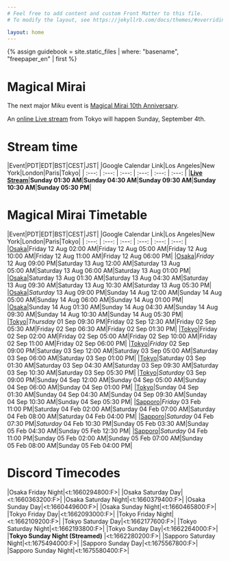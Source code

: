 ```yaml
---
# Feel free to add content and custom Front Matter to this file.
# To modify the layout, see https://jekyllrb.com/docs/themes/#overriding-theme-defaults

layout: home
---
```


{% assign guidebook = site.static_files | where: "basename", "freepaper_en" | first %}

# Magical Mirai

The next major Miku event is [Magical Mirai 10th Anniversary](https://magicalmirai.com/10th/index_en.html).

An [online Live stream](https://magicalmirai.com/10th/tokyo_overview_en.html#overview_live_broadcast) from Tokyo will happen Sunday, September 4th.

# Stream time
|Event|PDT|EDT|BST|CEST|JST|
|Google Calendar Link|Los Angeles|New York|London|Paris|Tokyo|
| :---: | :---: | :---: | :---: | :---: | :---: |
|**[Live Stream](https://calendar.google.com/calendar/u/0/r/eventedit?text=Magical%20Mirai%20Live%20Stream&dates=20220904T083000Z/20220904T103000Z&ctz=Asia%2FTokyo)**|**Sunday 01:30&nbsp;AM**|**Sunday 04:30&nbsp;AM**|**Sunday 09:30&nbsp;AM**|**Sunday 10:30&nbsp;AM**|**Sunday 05:30&nbsp;PM**|

# Magical Mirai Timetable

|Event|PDT|EDT|BST|CEST|JST|
|Google Calendar Link|Los Angeles|New York|London|Paris|Tokyo|
| :---: | :---: | :---: | :---: | :---: | :---: |
|[Osaka](https://calendar.google.com/calendar/u/0/r/eventedit?text=Osaka%20Friday%20Night&dates=20220812T090000Z/20220812T110000Z&ctz=Asia%2FTokyo)|Friday 12&nbsp;Aug 02:00&nbsp;AM|Friday 12&nbsp;Aug 05:00&nbsp;AM|Friday 12&nbsp;Aug 10:00&nbsp;AM|Friday 12&nbsp;Aug 11:00&nbsp;AM|Friday 12&nbsp;Aug 06:00&nbsp;PM|
|[Osaka](https://calendar.google.com/calendar/u/0/r/eventedit?text=Osaka%20Saturday%20Day&dates=20220813T040000Z/20220813T060000Z&ctz=Asia%2FTokyo)|_Friday_ 12&nbsp;Aug 09:00&nbsp;PM|Saturday 13&nbsp;Aug 12:00&nbsp;AM|Saturday 13&nbsp;Aug 05:00&nbsp;AM|Saturday 13&nbsp;Aug 06:00&nbsp;AM|Saturday 13&nbsp;Aug 01:00&nbsp;PM|
|[Osaka](https://calendar.google.com/calendar/u/0/r/eventedit?text=Osaka%20Saturday%20Night&dates=20220813T083000Z/20220813T103000Z&ctz=Asia%2FTokyo)|Saturday 13&nbsp;Aug 01:30&nbsp;AM|Saturday 13&nbsp;Aug 04:30&nbsp;AM|Saturday 13&nbsp;Aug 09:30&nbsp;AM|Saturday 13&nbsp;Aug 10:30&nbsp;AM|Saturday 13&nbsp;Aug 05:30&nbsp;PM|
|[Osaka](https://calendar.google.com/calendar/u/0/r/eventedit?text=Osaka%20Sunday%20Day&dates=20220814T040000Z/20220814T060000Z&ctz=Asia%2FTokyo)|_Saturday_ 13&nbsp;Aug 09:00&nbsp;PM|Sunday 14&nbsp;Aug 12:00&nbsp;AM|Sunday 14&nbsp;Aug 05:00&nbsp;AM|Sunday 14&nbsp;Aug 06:00&nbsp;AM|Sunday 14&nbsp;Aug 01:00&nbsp;PM|
|[Osaka](https://calendar.google.com/calendar/u/0/r/eventedit?text=Osaka%20Sunday%20Night&dates=20220814T083000Z/20220814T103000Z&ctz=Asia%2FTokyo)|Sunday 14&nbsp;Aug 01:30&nbsp;AM|Sunday 14&nbsp;Aug 04:30&nbsp;AM|Sunday 14&nbsp;Aug 09:30&nbsp;AM|Sunday 14&nbsp;Aug 10:30&nbsp;AM|Sunday 14&nbsp;Aug 05:30&nbsp;PM|
|[Tokyo](https://calendar.google.com/calendar/u/0/r/eventedit?text=Tokyo%20Friday%20Day&dates=20220902T043000Z/20220902T063000Z&ctz=Asia%2FTokyo)|_Thursday_ 01&nbsp;Sep 09:30&nbsp;PM|Friday 02&nbsp;Sep 12:30&nbsp;AM|Friday 02&nbsp;Sep 05:30&nbsp;AM|Friday 02&nbsp;Sep 06:30&nbsp;AM|Friday 02&nbsp;Sep 01:30&nbsp;PM|
|[Tokyo](https://calendar.google.com/calendar/u/0/r/eventedit?text=Tokyo%20Friday%20Night&dates=20220902T090000Z/20220902T110000Z&ctz=Asia%2FTokyo)|Friday 02&nbsp;Sep 02:00&nbsp;AM|Friday 02&nbsp;Sep 05:00&nbsp;AM|Friday 02&nbsp;Sep 10:00&nbsp;AM|Friday 02&nbsp;Sep 11:00&nbsp;AM|Friday 02&nbsp;Sep 06:00&nbsp;PM|
|[Tokyo](https://calendar.google.com/calendar/u/0/r/eventedit?text=Tokyo%20Saturday%20Day&dates=20220903T040000Z/20220903T060000Z&ctz=Asia%2FTokyo)|_Friday_ 02&nbsp;Sep 09:00&nbsp;PM|Saturday 03&nbsp;Sep 12:00&nbsp;AM|Saturday 03&nbsp;Sep 05:00&nbsp;AM|Saturday 03&nbsp;Sep 06:00&nbsp;AM|Saturday 03&nbsp;Sep 01:00&nbsp;PM|
|[Tokyo](https://calendar.google.com/calendar/u/0/r/eventedit?text=Tokyo%20Saturday%20Night&dates=20220903T083000Z/20220903T103000Z&ctz=Asia%2FTokyo)|Saturday 03&nbsp;Sep 01:30&nbsp;AM|Saturday 03&nbsp;Sep 04:30&nbsp;AM|Saturday 03&nbsp;Sep 09:30&nbsp;AM|Saturday 03&nbsp;Sep 10:30&nbsp;AM|Saturday 03&nbsp;Sep 05:30&nbsp;PM|
|[Tokyo](https://calendar.google.com/calendar/u/0/r/eventedit?text=Tokyo%20Sunday%20Day&dates=20220904T040000Z/20220904T060000Z&ctz=Asia%2FTokyo)|_Saturday_ 03&nbsp;Sep 09:00&nbsp;PM|Sunday 04&nbsp;Sep 12:00&nbsp;AM|Sunday 04&nbsp;Sep 05:00&nbsp;AM|Sunday 04&nbsp;Sep 06:00&nbsp;AM|Sunday 04&nbsp;Sep 01:00&nbsp;PM|
|[Tokyo](https://calendar.google.com/calendar/u/0/r/eventedit?text=Tokyo%20Sunday%20Night&dates=20220904T083000Z/20220904T103000Z&ctz=Asia%2FTokyo)|Sunday 04&nbsp;Sep 01:30&nbsp;AM|Sunday 04&nbsp;Sep 04:30&nbsp;AM|Sunday 04&nbsp;Sep 09:30&nbsp;AM|Sunday 04&nbsp;Sep 10:30&nbsp;AM|Sunday 04&nbsp;Sep 05:30&nbsp;PM|
|[Sapporo](https://calendar.google.com/calendar/u/0/r/eventedit?text=Sapporo%20Saturday%20Night&dates=20230204T070000Z/20230204T083000Z&ctz=Asia%2FTokyo)|_Friday_ 03&nbsp;Feb 11:00&nbsp;PM|Saturday 04&nbsp;Feb 02:00&nbsp;AM|Saturday 04&nbsp;Feb 07:00&nbsp;AM|Saturday 04&nbsp;Feb 08:00&nbsp;AM|Saturday 04&nbsp;Feb 04:00&nbsp;PM|
|[Sapporo](https://calendar.google.com/calendar/u/0/r/eventedit?text=Sapporo%20Sunday%20Day&dates=20230205T033000Z/20230205T050000Z&ctz=Asia%2FTokyo)|_Saturday_ 04&nbsp;Feb 07:30&nbsp;PM|_Saturday_ 04&nbsp;Feb 10:30&nbsp;PM|Sunday 05&nbsp;Feb 03:30&nbsp;AM|Sunday 05&nbsp;Feb 04:30&nbsp;AM|Sunday 05&nbsp;Feb 12:30&nbsp;PM|
|[Sapporo](https://calendar.google.com/calendar/u/0/r/eventedit?text=Sapporo%20Sunday%20Night&dates=20230205T070000Z/20230205T083000Z&ctz=Asia%2FTokyo)|_Saturday_ 04&nbsp;Feb 11:00&nbsp;PM|Sunday 05&nbsp;Feb 02:00&nbsp;AM|Sunday 05&nbsp;Feb 07:00&nbsp;AM|Sunday 05&nbsp;Feb 08:00&nbsp;AM|Sunday 05&nbsp;Feb 04:00&nbsp;PM|

# Discord Timecodes

|Osaka Friday Night|<t:1660294800:F>|
|Osaka Saturday Day|<t:1660363200:F>|
|Osaka Saturday Night|<t:1660379400:F>|
|Osaka Sunday Day|<t:1660449600:F>|
|Osaka Sunday Night|<t:1660465800:F>|
|Tokyo Friday Day|<t:1662093000:F>|
|Tokyo Friday Night|<t:1662109200:F>|
|Tokyo Saturday Day|<t:1662177600:F>|
|Tokyo Saturday Night|<t:1662193800:F>|
|Tokyo Sunday Day|<t:1662264000:F>|
|**Tokyo Sunday Night (Streamed)** |<t:1662280200:F>|
|Sapporo Saturday Night|<t:1675494000:F>|
|Sapporo Sunday Day|<t:1675567800:F>|
|Sapporo Sunday Night|<t:1675580400:F>|
